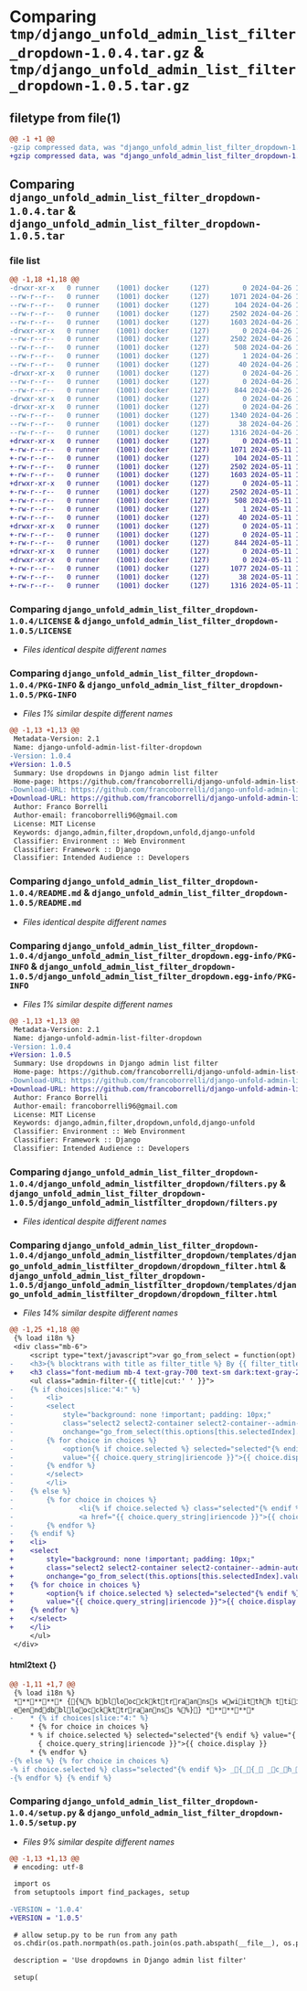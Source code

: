 # Comparing `tmp/django_unfold_admin_list_filter_dropdown-1.0.4.tar.gz` & `tmp/django_unfold_admin_list_filter_dropdown-1.0.5.tar.gz`

## filetype from file(1)

```diff
@@ -1 +1 @@
-gzip compressed data, was "django_unfold_admin_list_filter_dropdown-1.0.4.tar", last modified: Fri Apr 26 14:41:33 2024, max compression
+gzip compressed data, was "django_unfold_admin_list_filter_dropdown-1.0.5.tar", last modified: Sat May 11 15:23:21 2024, max compression
```

## Comparing `django_unfold_admin_list_filter_dropdown-1.0.4.tar` & `django_unfold_admin_list_filter_dropdown-1.0.5.tar`

### file list

```diff
@@ -1,18 +1,18 @@
-drwxr-xr-x   0 runner    (1001) docker     (127)        0 2024-04-26 14:41:33.690832 django_unfold_admin_list_filter_dropdown-1.0.4/
--rw-r--r--   0 runner    (1001) docker     (127)     1071 2024-04-26 14:41:30.000000 django_unfold_admin_list_filter_dropdown-1.0.4/LICENSE
--rw-r--r--   0 runner    (1001) docker     (127)      104 2024-04-26 14:41:30.000000 django_unfold_admin_list_filter_dropdown-1.0.4/MANIFEST.in
--rw-r--r--   0 runner    (1001) docker     (127)     2502 2024-04-26 14:41:33.690832 django_unfold_admin_list_filter_dropdown-1.0.4/PKG-INFO
--rw-r--r--   0 runner    (1001) docker     (127)     1603 2024-04-26 14:41:30.000000 django_unfold_admin_list_filter_dropdown-1.0.4/README.md
-drwxr-xr-x   0 runner    (1001) docker     (127)        0 2024-04-26 14:41:33.690832 django_unfold_admin_list_filter_dropdown-1.0.4/django_unfold_admin_list_filter_dropdown.egg-info/
--rw-r--r--   0 runner    (1001) docker     (127)     2502 2024-04-26 14:41:33.000000 django_unfold_admin_list_filter_dropdown-1.0.4/django_unfold_admin_list_filter_dropdown.egg-info/PKG-INFO
--rw-r--r--   0 runner    (1001) docker     (127)      508 2024-04-26 14:41:33.000000 django_unfold_admin_list_filter_dropdown-1.0.4/django_unfold_admin_list_filter_dropdown.egg-info/SOURCES.txt
--rw-r--r--   0 runner    (1001) docker     (127)        1 2024-04-26 14:41:33.000000 django_unfold_admin_list_filter_dropdown-1.0.4/django_unfold_admin_list_filter_dropdown.egg-info/dependency_links.txt
--rw-r--r--   0 runner    (1001) docker     (127)       40 2024-04-26 14:41:33.000000 django_unfold_admin_list_filter_dropdown-1.0.4/django_unfold_admin_list_filter_dropdown.egg-info/top_level.txt
-drwxr-xr-x   0 runner    (1001) docker     (127)        0 2024-04-26 14:41:33.690832 django_unfold_admin_list_filter_dropdown-1.0.4/django_unfold_admin_listfilter_dropdown/
--rw-r--r--   0 runner    (1001) docker     (127)        0 2024-04-26 14:41:30.000000 django_unfold_admin_list_filter_dropdown-1.0.4/django_unfold_admin_listfilter_dropdown/__init__.py
--rw-r--r--   0 runner    (1001) docker     (127)      844 2024-04-26 14:41:30.000000 django_unfold_admin_list_filter_dropdown-1.0.4/django_unfold_admin_listfilter_dropdown/filters.py
-drwxr-xr-x   0 runner    (1001) docker     (127)        0 2024-04-26 14:41:33.686833 django_unfold_admin_list_filter_dropdown-1.0.4/django_unfold_admin_listfilter_dropdown/templates/
-drwxr-xr-x   0 runner    (1001) docker     (127)        0 2024-04-26 14:41:33.690832 django_unfold_admin_list_filter_dropdown-1.0.4/django_unfold_admin_listfilter_dropdown/templates/django_unfold_admin_listfilter_dropdown/
--rw-r--r--   0 runner    (1001) docker     (127)     1340 2024-04-26 14:41:30.000000 django_unfold_admin_list_filter_dropdown-1.0.4/django_unfold_admin_listfilter_dropdown/templates/django_unfold_admin_listfilter_dropdown/dropdown_filter.html
--rw-r--r--   0 runner    (1001) docker     (127)       38 2024-04-26 14:41:33.690832 django_unfold_admin_list_filter_dropdown-1.0.4/setup.cfg
--rw-r--r--   0 runner    (1001) docker     (127)     1316 2024-04-26 14:41:30.000000 django_unfold_admin_list_filter_dropdown-1.0.4/setup.py
+drwxr-xr-x   0 runner    (1001) docker     (127)        0 2024-05-11 15:23:21.132197 django_unfold_admin_list_filter_dropdown-1.0.5/
+-rw-r--r--   0 runner    (1001) docker     (127)     1071 2024-05-11 15:23:14.000000 django_unfold_admin_list_filter_dropdown-1.0.5/LICENSE
+-rw-r--r--   0 runner    (1001) docker     (127)      104 2024-05-11 15:23:14.000000 django_unfold_admin_list_filter_dropdown-1.0.5/MANIFEST.in
+-rw-r--r--   0 runner    (1001) docker     (127)     2502 2024-05-11 15:23:21.132197 django_unfold_admin_list_filter_dropdown-1.0.5/PKG-INFO
+-rw-r--r--   0 runner    (1001) docker     (127)     1603 2024-05-11 15:23:14.000000 django_unfold_admin_list_filter_dropdown-1.0.5/README.md
+drwxr-xr-x   0 runner    (1001) docker     (127)        0 2024-05-11 15:23:21.132197 django_unfold_admin_list_filter_dropdown-1.0.5/django_unfold_admin_list_filter_dropdown.egg-info/
+-rw-r--r--   0 runner    (1001) docker     (127)     2502 2024-05-11 15:23:21.000000 django_unfold_admin_list_filter_dropdown-1.0.5/django_unfold_admin_list_filter_dropdown.egg-info/PKG-INFO
+-rw-r--r--   0 runner    (1001) docker     (127)      508 2024-05-11 15:23:21.000000 django_unfold_admin_list_filter_dropdown-1.0.5/django_unfold_admin_list_filter_dropdown.egg-info/SOURCES.txt
+-rw-r--r--   0 runner    (1001) docker     (127)        1 2024-05-11 15:23:21.000000 django_unfold_admin_list_filter_dropdown-1.0.5/django_unfold_admin_list_filter_dropdown.egg-info/dependency_links.txt
+-rw-r--r--   0 runner    (1001) docker     (127)       40 2024-05-11 15:23:21.000000 django_unfold_admin_list_filter_dropdown-1.0.5/django_unfold_admin_list_filter_dropdown.egg-info/top_level.txt
+drwxr-xr-x   0 runner    (1001) docker     (127)        0 2024-05-11 15:23:21.132197 django_unfold_admin_list_filter_dropdown-1.0.5/django_unfold_admin_listfilter_dropdown/
+-rw-r--r--   0 runner    (1001) docker     (127)        0 2024-05-11 15:23:14.000000 django_unfold_admin_list_filter_dropdown-1.0.5/django_unfold_admin_listfilter_dropdown/__init__.py
+-rw-r--r--   0 runner    (1001) docker     (127)      844 2024-05-11 15:23:14.000000 django_unfold_admin_list_filter_dropdown-1.0.5/django_unfold_admin_listfilter_dropdown/filters.py
+drwxr-xr-x   0 runner    (1001) docker     (127)        0 2024-05-11 15:23:21.128197 django_unfold_admin_list_filter_dropdown-1.0.5/django_unfold_admin_listfilter_dropdown/templates/
+drwxr-xr-x   0 runner    (1001) docker     (127)        0 2024-05-11 15:23:21.132197 django_unfold_admin_list_filter_dropdown-1.0.5/django_unfold_admin_listfilter_dropdown/templates/django_unfold_admin_listfilter_dropdown/
+-rw-r--r--   0 runner    (1001) docker     (127)     1077 2024-05-11 15:23:14.000000 django_unfold_admin_list_filter_dropdown-1.0.5/django_unfold_admin_listfilter_dropdown/templates/django_unfold_admin_listfilter_dropdown/dropdown_filter.html
+-rw-r--r--   0 runner    (1001) docker     (127)       38 2024-05-11 15:23:21.132197 django_unfold_admin_list_filter_dropdown-1.0.5/setup.cfg
+-rw-r--r--   0 runner    (1001) docker     (127)     1316 2024-05-11 15:23:14.000000 django_unfold_admin_list_filter_dropdown-1.0.5/setup.py
```

### Comparing `django_unfold_admin_list_filter_dropdown-1.0.4/LICENSE` & `django_unfold_admin_list_filter_dropdown-1.0.5/LICENSE`

 * *Files identical despite different names*

### Comparing `django_unfold_admin_list_filter_dropdown-1.0.4/PKG-INFO` & `django_unfold_admin_list_filter_dropdown-1.0.5/PKG-INFO`

 * *Files 1% similar despite different names*

```diff
@@ -1,13 +1,13 @@
 Metadata-Version: 2.1
 Name: django-unfold-admin-list-filter-dropdown
-Version: 1.0.4
+Version: 1.0.5
 Summary: Use dropdowns in Django admin list filter
 Home-page: https://github.com/francoborrelli/django-unfold-admin-list-filter-dropdown
-Download-URL: https://github.com/francoborrelli/django-unfold-admin-list-filter-dropdow/archive/1.0.4.zip
+Download-URL: https://github.com/francoborrelli/django-unfold-admin-list-filter-dropdow/archive/1.0.5.zip
 Author: Franco Borrelli
 Author-email: francoborrelli96@gmail.com
 License: MIT License
 Keywords: django,admin,filter,dropdown,unfold,django-unfold
 Classifier: Environment :: Web Environment
 Classifier: Framework :: Django
 Classifier: Intended Audience :: Developers
```

### Comparing `django_unfold_admin_list_filter_dropdown-1.0.4/README.md` & `django_unfold_admin_list_filter_dropdown-1.0.5/README.md`

 * *Files identical despite different names*

### Comparing `django_unfold_admin_list_filter_dropdown-1.0.4/django_unfold_admin_list_filter_dropdown.egg-info/PKG-INFO` & `django_unfold_admin_list_filter_dropdown-1.0.5/django_unfold_admin_list_filter_dropdown.egg-info/PKG-INFO`

 * *Files 1% similar despite different names*

```diff
@@ -1,13 +1,13 @@
 Metadata-Version: 2.1
 Name: django-unfold-admin-list-filter-dropdown
-Version: 1.0.4
+Version: 1.0.5
 Summary: Use dropdowns in Django admin list filter
 Home-page: https://github.com/francoborrelli/django-unfold-admin-list-filter-dropdown
-Download-URL: https://github.com/francoborrelli/django-unfold-admin-list-filter-dropdow/archive/1.0.4.zip
+Download-URL: https://github.com/francoborrelli/django-unfold-admin-list-filter-dropdow/archive/1.0.5.zip
 Author: Franco Borrelli
 Author-email: francoborrelli96@gmail.com
 License: MIT License
 Keywords: django,admin,filter,dropdown,unfold,django-unfold
 Classifier: Environment :: Web Environment
 Classifier: Framework :: Django
 Classifier: Intended Audience :: Developers
```

### Comparing `django_unfold_admin_list_filter_dropdown-1.0.4/django_unfold_admin_listfilter_dropdown/filters.py` & `django_unfold_admin_list_filter_dropdown-1.0.5/django_unfold_admin_listfilter_dropdown/filters.py`

 * *Files identical despite different names*

### Comparing `django_unfold_admin_list_filter_dropdown-1.0.4/django_unfold_admin_listfilter_dropdown/templates/django_unfold_admin_listfilter_dropdown/dropdown_filter.html` & `django_unfold_admin_list_filter_dropdown-1.0.5/django_unfold_admin_listfilter_dropdown/templates/django_unfold_admin_listfilter_dropdown/dropdown_filter.html`

 * *Files 14% similar despite different names*

```diff
@@ -1,25 +1,18 @@
 {% load i18n %}
 <div class="mb-6">
     <script type="text/javascript">var go_from_select = function(opt) { window.location = window.location.pathname + opt };</script>
-    <h3>{% blocktrans with title as filter_title %} By {{ filter_title }} {% endblocktrans %}</h3>
+    <h3 class="font-medium mb-4 text-gray-700 text-sm dark:text-gray-200">{% blocktrans with title as filter_title %} By {{ filter_title }} {% endblocktrans %}</h3>
     <ul class="admin-filter-{{ title|cut:' ' }}">
-    {% if choices|slice:"4:" %}
-        <li>
-        <select
-            style="background: none !important; padding: 10px;"
-            class="select2 select2-container select2-container--admin-autocomplete border bg-white font-medium rounded-md shadow-sm text-gray-500 text-sm focus:ring focus:ring-primary-300 focus:border-primary-600 focus:outline-none group-[.errors]:border-red-600 group-[.errors]:focus:ring-red-200"
-            onchange="go_from_select(this.options[this.selectedIndex].value)">
-        {% for choice in choices %}
-            <option{% if choice.selected %} selected="selected"{% endif %}
-            value="{{ choice.query_string|iriencode }}">{{ choice.display }}</option>
-        {% endfor %}
-        </select>
-        </li>
-    {% else %}
-        {% for choice in choices %}
-                <li{% if choice.selected %} class="selected"{% endif %}>
-                <a href="{{ choice.query_string|iriencode }}">{{ choice.display }}</a></li>
-        {% endfor %}
-    {% endif %}
+    <li>
+    <select
+        style="background: none !important; padding: 10px;"
+        class="select2 select2-container select2-container--admin-autocomplete border bg-white font-medium rounded-md shadow-sm text-gray-500 text-sm focus:ring focus:ring-primary-300 focus:border-primary-600 focus:outline-none group-[.errors]:border-red-600 group-[.errors]:focus:ring-red-200"
+        onchange="go_from_select(this.options[this.selectedIndex].value)">
+    {% for choice in choices %}
+        <option{% if choice.selected %} selected="selected"{% endif %}
+        value="{{ choice.query_string|iriencode }}">{{ choice.display }}</option>
+    {% endfor %}
+    </select>
+    </li>
     </ul>
 </div>
```

#### html2text {}

```diff
@@ -1,11 +1,7 @@
 {% load i18n %}
 ******** {{%% bblloocckkttrraannss wwiitthh ttiittllee aass ffiilltteerr__ttiittllee %%}} BByy {{{{ ffiilltteerr__ttiittllee }}}} {{%%
 eennddbblloocckkttrraannss %%}} ********
-    * {% if choices|slice:"4:" %}
     * {% for choice in choices %}
     * % if choice.selected %} selected="selected"{% endif %} value="{
       { choice.query_string|iriencode }}">{{ choice.display }}
     * {% endfor %}
-{% else %} {% for choice in choices %}
-% if choice.selected %} class="selected"{% endif %}> _{_{_ _c_h_o_i_c_e_._d_i_s_p_l_a_y_ _}_}
-{% endfor %} {% endif %}
```

### Comparing `django_unfold_admin_list_filter_dropdown-1.0.4/setup.py` & `django_unfold_admin_list_filter_dropdown-1.0.5/setup.py`

 * *Files 9% similar despite different names*

```diff
@@ -1,13 +1,13 @@
 # encoding: utf-8
 
 import os
 from setuptools import find_packages, setup
 
-VERSION = '1.0.4'
+VERSION = '1.0.5'
 
 # allow setup.py to be run from any path
 os.chdir(os.path.normpath(os.path.join(os.path.abspath(__file__), os.pardir)))
 
 description = 'Use dropdowns in Django admin list filter'
 
 setup(
```

